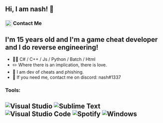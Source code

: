 <!--

:)

-->

## Hi, I am nash! 👻

### Contact Me [<img align="left" alt="nash | Discord" width="22px" src="https://raw.githubusercontent.com/anuraghazra/anuraghazra/master/assets/discord-round.svg" />](https://discord.gg/UFQFZNvGKH)

## I'm 15 years old and I'm a game cheat developer and I do reverse engineering!
-   👨‍💻 C# / C++ / Js / Python / Batch / Html
-   :pencil2: Where there is an implication, there is love.
-   👻 I am dev of cheats and phishing.
-   :thought_balloon: If you need me, contact me on discord: nash#1337

### Tools:
![Visual Studio](https://img.shields.io/badge/Visual%20Studio-5C2D91.svg?style=for-the-badge&logo=visual-studio&logoColor=white)
![Sublime Text](https://img.shields.io/badge/sublime_text-%23575757.svg?style=for-the-badge&logo=sublime-text&logoColor=important)
![Visual Studio Code](https://img.shields.io/badge/Visual%20Studio%20Code-0078d7.svg?style=for-the-badge&logo=visual-studio-code&logoColor=white)
![Spotify](https://img.shields.io/badge/Spotify-1ED760?style=for-the-badge&logo=spotify&logoColor=white)
![Windows](https://img.shields.io/badge/Windows-0078D6?style=for-the-badge&logo=windows&logoColor=white)
---
